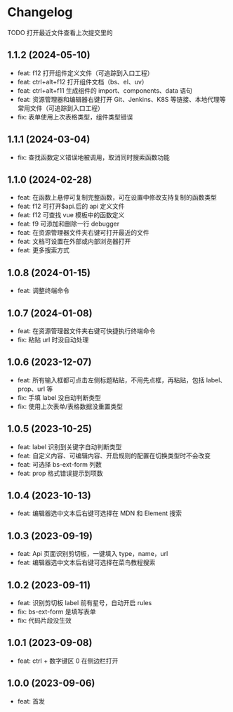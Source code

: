 # Changelog

TODO 打开最近文件查看上次提交里的

## 1.1.2 (2024-05-10)

- feat: f12 打开组件定义文件（可追踪到入口工程）
- feat: ctrl+alt+f12 打开组件文档（bs、el、uv）
- feat: ctrl+alt+f11 生成组件的 import、components、data 语句
- feat: 资源管理器和编辑器右键打开 Git、Jenkins、K8S 等链接、本地代理等常用文件（可追踪到入口工程）
- fix: 表单使用上次表格类型，组件类型错误

## 1.1.1 (2024-03-04)

- fix: 查找函数定义错误地被调用，取消同时搜索函数功能

## 1.1.0 (2024-02-28)

- feat: 在函数上悬停可复制完整函数，可在设置中修改支持复制的函数类型
- feat: f12 可打开$api.后的 api 定义文件
- feat: f12 可查找 vue 模板中的函数定义
- feat: f9 可添加和删除一行 debugger
- feat: 在资源管理器文件夹右键可打开最近的文件
- feat: 文档可设置在外部或内部浏览器打开
- feat: 更多搜索方式

## 1.0.8 (2024-01-15)

- feat: 调整终端命令

## 1.0.7 (2024-01-08)

- feat: 在资源管理器文件夹右键可快捷执行终端命令
- fix: 粘贴 url 时没自动处理

## 1.0.6 (2023-12-07)

- feat: 所有输入框都可点击左侧标题粘贴，不用先点框，再粘贴，包括 label、prop、url 等
- fix: 手填 label 没自动判断类型
- fix: 使用上次表单/表格数据没重置类型

## 1.0.5 (2023-10-25)

- feat: label 识别到关键字自动判断类型
- feat: 自定义内容、可编辑内容、开启规则的配置在切换类型时不会改变
- feat: 可选择 bs-ext-form 列数
- feat: prop 格式错误提示到项数

## 1.0.4 (2023-10-13)

- feat: 编辑器选中文本后右键可选择在 MDN 和 Element 搜索

## 1.0.3 (2023-09-19)

- feat: Api 页面识别剪切板，一键填入 type，name，url
- feat: 编辑器选中文本后右键可选择在菜鸟教程搜索

## 1.0.2 (2023-09-11)

- feat: 识别剪切板 label 前有星号，自动开启 rules
- fix: bs-ext-form 是填写表单
- fix: 代码片段没生效

## 1.0.1 (2023-09-08)

- feat: ctrl + 数字键区 0 在侧边栏打开

## 1.0.0 (2023-09-06)

- feat: 首发
